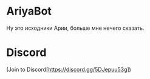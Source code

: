 # AriyaBot
Ну это исходники Арии, больше мне нечего сказать.
# Discord
(Join to Discord[https://discord.gg/5DJepuu53g])
